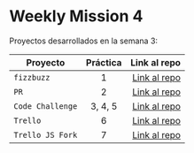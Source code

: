 # Weekly Mission 4

Proyectos desarrollados en la semana 3:

| Proyecto | Práctica | Link al repo |
| ------------- |:-------------:| -----:|
|`fizzbuzz`|1|[Link al repo](https://github.com/gabrieltorres519/fizzbuzz_launchx)|
|`PR`|2|[Link al repo](https://github.com/gabrieltorres519/fizzbuzz)|
|`Code Challenge`|3, 4, 5|[Link al repo](https://github.com/gabrieltorres519/code_challenge_launchx)|
|`Trello`|6|[Link al repo](https://github.com/gabrieltorres519/proyecto_configuracion_externalizada)|
|`Trello JS Fork`|7|[Link al repo](https://github.com/gabrieltorres519/trello)|
